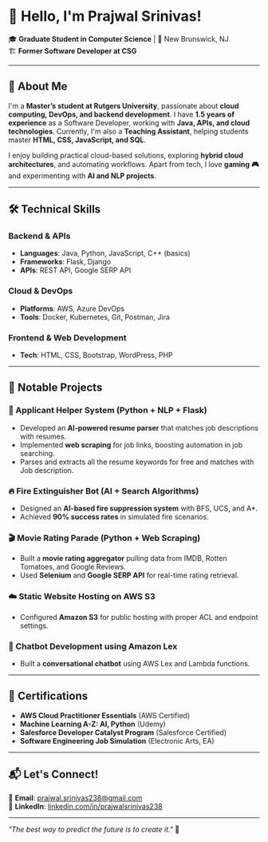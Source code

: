 # 👋 Hello, I'm Prajwal Srinivas!

🎓 **Graduate Student in Computer Science** | 📍 New Brunswick, NJ  
🏗 **Former Software Developer at CSG**  

---

## 🚀 About Me  

I'm a **Master’s student at Rutgers University**, passionate about **cloud computing, DevOps, and backend development**. I have **1.5 years of experience** as a Software Developer, working with **Java, APIs, and cloud technologies**. Currently, I'm also a **Teaching Assistant**, helping students master **HTML, CSS, JavaScript, and SQL**.  

I enjoy building practical cloud-based solutions, exploring **hybrid cloud architectures**, and automating workflows. Apart from tech, I love **gaming 🎮** and experimenting with **AI and NLP projects**.  

---

## 🛠 Technical Skills  

### **Backend & APIs**  
- **Languages**: Java, Python, JavaScript, C++ (basics)  
- **Frameworks**: Flask, Django  
- **APIs**: REST API, Google SERP API  

### **Cloud & DevOps**  
- **Platforms**: AWS, Azure DevOps  
- **Tools**: Docker, Kubernetes, Git, Postman, Jira  

### **Frontend & Web Development**  
- **Tech**: HTML, CSS, Bootstrap, WordPress, PHP  

---

## 📌 Notable Projects  

### **🚀 Applicant Helper System (Python + NLP + Flask)**  
- Developed an **AI-powered resume parser** that matches job descriptions with resumes.  
- Implemented **web scraping** for job links, boosting automation in job searching.
- Parses and extracts all the resume keywords for free and matches with Job description.

### **🔥 Fire Extinguisher Bot (AI + Search Algorithms)**  
- Designed an **AI-based fire suppression system** with BFS, UCS, and A*.  
- Achieved **90% success rates** in simulated fire scenarios.  

### **🎬 Movie Rating Parade (Python + Web Scraping)**  
- Built a **movie rating aggregator** pulling data from IMDB, Rotten Tomatoes, and Google Reviews.  
- Used **Selenium** and **Google SERP API** for real-time rating retrieval.  

### **☁️ Static Website Hosting on AWS S3**  
- Configured **Amazon S3** for public hosting with proper ACL and endpoint settings.  

### **🤖 Chatbot Development using Amazon Lex**  
- Built a **conversational chatbot** using AWS Lex and Lambda functions.  

---

## 🎯 Certifications  
- **AWS Cloud Practitioner Essentials** (AWS Certified)  
- **Machine Learning A-Z: AI, Python** (Udemy)  
- **Salesforce Developer Catalyst Program** (Salesforce Certified)  
- **Software Engineering Job Simulation** (Electronic Arts, EA)  

---

## 📬 Let's Connect!  
📧 **Email**: prajwal.srinivas238@gmail.com  
🔗 **LinkedIn**: [linkedin.com/in/prajwalsrinivas238](https://linkedin.com/in/prajwalsrinivas238)   

---

_"The best way to predict the future is to create it."_ 🚀  
